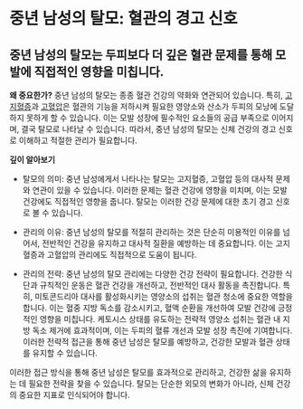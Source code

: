 ﻿

# 중년 남성의 탈모: 혈관의 경고 신호

## 중년 남성의 탈모는 두피보다 더 깊은 혈관 문제를 통해 모발에 직접적인 영향을 미칩니다.

**왜 중요한가?** 
중년 남성의 탈모는 종종 혈관 건강의 약화와 연관되어 있습니다. 특히, [고지혈증](https://frontier-three.vercel.app/kr/m04/m0401/m040106/m04010603)과 [고혈압](https://frontier-three.vercel.app/kr/m04/m0401/m040106/m04010602)은 혈관의 기능을 저하시켜 필요한 영양소와 산소가 두피의 모낭에 도달하지 못하게 할 수 있습니다. 이는 모발 성장에 필수적인 요소들의 공급 부족으로 이어지며, 결국 탈모로 나타날 수 있습니다. 따라서, 중년 남성의 탈모는 신체 건강의 경고 신호로 이해하고 적절한 관리가 필요합니다. 

**깊이 알아보기**

- 탈모의 의미: 중년 남성에게서 나타나는 탈모는 고지혈증, 고혈압 등의 대사적 문제와 연관이 있을 수 있습니다. 이러한 문제는 혈관 건강에 영향을 미치며, 이는 모발 건강에도 직접적인 영향을 줍니다. 탈모는 이러한 건강 문제에 대한 초기 경고 신호로 볼 수 있습니다. 

- 관리의 이유: 중년 남성의 탈모를 적절히 관리하는 것은 단순히 미용적인 이유를 넘어서, 전반적인 건강을 유지하고 대사적 질환을 예방하는 데 중요합니다. 이는 고지혈증과 고혈압의 관리에도 직접적으로 도움이 됩니다. 

- 관리의 전략: 중년 남성의 탈모 관리에는 다양한 건강 전략이 필요합니다. 건강한 식단과 규칙적인 운동은 혈관 건강을 개선하고, 전반적인 대사 활동을 촉진합니다. 특히, 미토콘드리아 대사를 활성화시키는 영양소의 섭취는 혈관 청소에 중요한 역할을 합니다. 
이는 혈중 지방 독소를 감소시키고, 혈액 순환을 개선하여 모발 건강에 긍정적인 영향을 미칩니다. 케토시스 상태를 유도하는 전략적 영양소 섭취는 혈관 내 지방 독소 제거에 효과적이며, 이는 두피의 혈류 개선과 모발 성장 촉진에 기여합니다. 이러한 전략적 접근을 통해 중년 남성은 탈모를 예방하고, 건강한 모발과 혈관 상태를 유지할 수 있습니다. 

이러한 접근 방식을 통해 중년 남성은 탈모를 효과적으로 관리하고, 건강한 삶을 유지하는 데 필요한 전략을 찾을 수 있습니다. 탈모는 단순한 외모의 변화가 아니라, 신체 건강의 중요한 지표로 인식되어야 합니다.
<!--stackedit_data:
eyJoaXN0b3J5IjpbLTE4NDE4NDgzMTJdfQ==
-->
